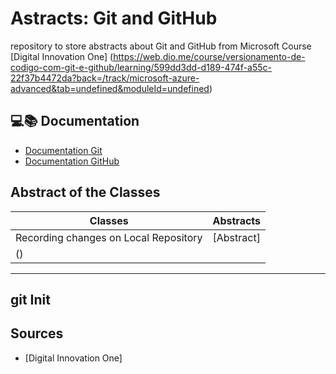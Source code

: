 
# Astracts: Git and GitHub

repository to store abstracts about Git and GitHub from Microsoft Course
[Digital Innovation One] (https://web.dio.me/course/versionamento-de-codigo-com-git-e-github/learning/599dd3dd-d189-474f-a55c-22f37b4472da?back=/track/microsoft-azure-advanced&tab=undefined&moduleId=undefined)

## 💻📚 Documentation
- [Documentation Git](https://git-scm.com/doc)
- [Documentation GitHub](https://docs.github.com/en/get-started)

## Abstract of the Classes

| Classes | Abstracts |
|---------|-----------|
| Recording changes on Local Repository | [Abstract]
() |
---
git Init 
---

## Sources 
- [Digital Innovation One]
